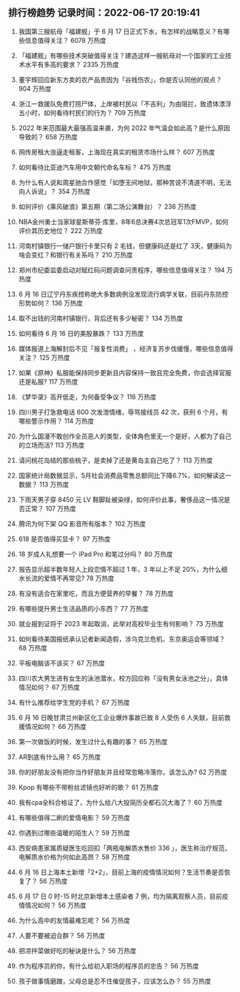 
## 排行榜趋势 记录时间：2022-06-17 20:19:41
  
  1. 我国第三艘航母「福建舰」于 6 月 17 日正式下水，有怎样的战略意义？有哪些信息值得关注？ 6078 万热度
    
  2. 「福建舰」有哪些技术突破值得关注？建造这样一艘航母对一个国家的工业技术水平有多高的要求？ 2335 万热度
    
  3. 董宇辉回应新东方卖的农产品贵因为「谷贱伤农」，你是否认同他的观点？ 904 万热度
    
  4. 浙江一救援队免费打捞尸体，上岸被村民以「不吉利」为由阻拦，致遗体漂浮五小时，如何看待村民们的行为？ 709 万热度
    
  5. 2022 年来范围最大最强高温来袭，为何 2022 年气温会如此高？是什么原因导致的？ 658 万热度
    
  6. 网传房租大涨逼走租客，上海现在真实的租赁市场什么样？ 607 万热度
    
  7. 如何看待比亚迪汽车用中文朝代命名车标？ 475 万热度
    
  8. 为什么有人说和周星驰合作感觉「如堕无间地狱，那种苦说不清道不明，无法向人诉说」？ 354 万热度
    
  9. 如何评价《乘风破浪》第五期（第二场公演舞台）？ 236 万热度
    
  10. NBA金州勇士当家球星斯蒂芬·库里，8年6总决赛4次总冠军1次FMVP，如何评价其历史地位？ 222 万热度
    
  11. 河南村镇银行一储户银行卡里只有 2 毛钱，但健康码还是红了 3天，健康码为啥会变红？和银行有关系吗？ 210 万热度
    
  12. 郑州市纪委监委启动对赋红码问题调查问责程序，哪些信息值得关注？ 194 万热度
    
  13. 6 月 16 日辽宁丹东疾控称绝大多数病例没发现流行病学关联，目前丹东防控形势如何？ 136 万热度
    
  14. 取不出钱的河南村镇银行，背后还有多少秘密？ 134 万热度
    
  15. 如何看待 6 月 16 日的美股暴跌？ 133 万热度
    
  16. 媒体报道上海解封后不见「报复性消费」 ，经济复苏步伐缓慢，哪些信息值得关注？ 125 万热度
    
  17. 如果《原神》私服能保持同步更新且内容保持一致且完全免费，你会选择官服还是私服? 117 万热度
    
  18. 《梦华录》高开低走，为何备受争议？ 116 万热度
    
  19. 四川男子打急救电话 600 次发泄情绪，辱骂接线员 42 次，获刑 6 个月，有哪些警示作用？ 114 万热度
    
  20. 为什么国漫不敢创作全员恶人的类型，全体角色里无一个是好，人都为了自己的立场而活? 113 万热度
    
  21. 请问桃花岛结的那些桃子，是卖掉了还是黄岛主自己吃了？ 113 万热度
    
  22. 国家统计局数据显示，5月社会消费品零售总额同比下降6.7%，如何解读这一数据？ 113 万热度
    
  23. 下雨天男子穿 8450 元 LV 鞋脚趾被染绿，如何评价此事，奢侈品这一情况是否正常？ 107 万热度
    
  24. 腾讯为何下架 QQ 影音所有版本？ 102 万热度
    
  25. 618 是否值得买显卡？ 97 万热度
    
  26. 18 岁成人礼想要一个 iPad Pro 和笔过分吗？ 80 万热度
    
  27. 报告显示超半数年轻人上段恋情不超过 1 年，3 年以上不足 20%，为什么细水长流的爱情不再常见? 78 万热度
    
  28. 有没有适合在家里吃，而且方便营养的早餐？ 78 万热度
    
  29. 有哪些提升男士生活品质的小东西？ 77 万热度
    
  30. 就业报到证将于 2023 年起取消，此举对高校毕业生有何影响？ 73 万热度
    
  31. 如何看待美国报纸承认记者新闻造假，涉乌克兰危机、东京奥运会等领域？ 68 万热度
    
  32. 平板电脑该不该买？ 67 万热度
    
  33. 四川农大男生进有女生的泳池潜水，校方回应称「没有男女泳池之分」，具体情况如何？ 67 万热度
    
  34. 有什么推荐给学生党的手机？ 67 万热度
    
  35. 6 月 16 日晚甘肃兰州新区化工企业爆炸事故已致 8 人受伤 6 人失联，目前救援情况如何？ 66 万热度
    
  36. 第一次做饭的时候，发生过什么有趣的事？ 65 万热度
    
  37. AR到底有什么用？ 65 万热度
    
  38. 你的好朋友没有把你当作好朋友并且经常忽略冷落你，该怎么办? 62 万热度
    
  39. Kpop 有哪些不带粉丝滤镜也好听的歌？ 61 万热度
    
  40. 我有cpa全科合格证了，为什么给八大投简历全都石沉大海了？ 60 万热度
    
  41. 有哪些值得二刷的爱情电影？ 59 万热度
    
  42. 你遇到过哪些温暖的陌生人？ 59 万热度
    
  43. 西安病患家属质疑医生吃回扣「两瓶电解质水售价 336 」，医生称治疗规范，电解质水价格为何如此高昂？ 58 万热度
    
  44. 6 月 16 日上海本土新增「2+2」，目前上海的疫情情况如何？生活节奏是否恢复了？ 56 万热度
    
  45. 6 月 17 日 0 时-15 时北京新增本土感染者 7 例，均为隔离观察人员，目前疫情情况如何？ 56 万热度
    
  46. 为什么高中的友情最难忘呢？ 56 万热度
    
  47. 人要不要被迫合群？ 56 万热度
    
  48. 把凉拌菜做好吃的秘诀是什么？ 56 万热度
    
  49. 作为程序员的你，有什么给初入职场的程序员的忠告？ 56 万热度
    
  50. 孩子做事情磨蹭，父母总是忍不住催促孩子，应该怎么办？ 55 万热度
    